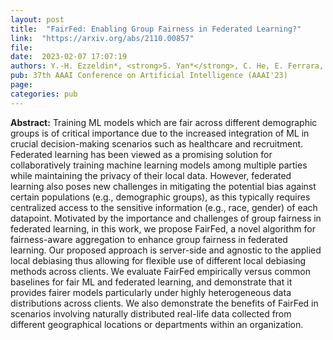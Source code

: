 ```yaml
---
layout: post
title:  "FairFed: Enabling Group Fairness in Federated Learning?"
link:  "https://arxiv.org/abs/2110.00857"
file:  
date:  2023-02-07 17:07:19
authors: Y.-H. Ezzeldin*, <strong>S. Yan*</strong>, C. He, E. Ferrara, and S. Avestimehr <strong>(co-first author)</strong>
pub: 37th AAAI Conference on Artificial Intelligence (AAAI'23)
page: 
categories: pub
---
```

<p><strong>Abstract:</strong> Training ML models which are fair across different demographic groups is of critical importance due to the increased integration of ML in crucial decision-making scenarios such as healthcare and recruitment. Federated learning has been viewed as a promising solution for collaboratively training machine learning models among multiple parties while maintaining the privacy of their local data. However, federated learning also poses new challenges in mitigating the potential bias against certain populations (e.g., demographic groups), as this typically requires centralized access to the sensitive information (e.g., race, gender) of each datapoint. Motivated by the importance and challenges of group fairness in federated learning, in this work, we propose FairFed, a novel algorithm for fairness-aware aggregation to enhance group fairness in federated learning. Our proposed approach is server-side and agnostic to the applied local debiasing thus allowing for flexible use of different local debiasing methods across clients. We evaluate FairFed empirically versus common baselines for fair ML and federated learning, and demonstrate that it provides fairer models particularly under highly heterogeneous data distributions across clients. We also demonstrate the benefits of FairFed in scenarios involving naturally distributed real-life data collected from different geographical locations or departments within an organization.
